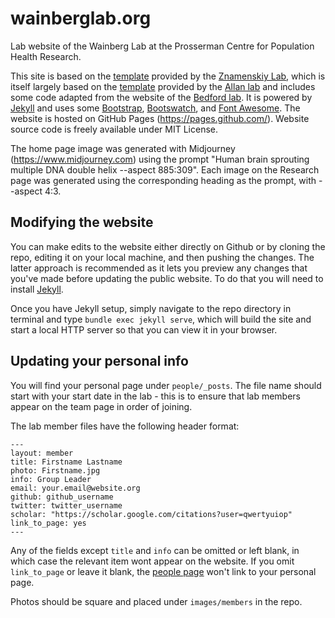 # wainberglab.org
Lab website of the Wainberg Lab at the Prosserman Centre for Population Health 
Research. 

This site is based on the [template](https://github.com/znamlab/znamlab.github.io)
provided by the [Znamenskiy Lab](https://znamlab.org), which is itself largely 
based on the [template](https://github.com/mpa139/allanlab) provided by the 
[Allan lab](http://www.allanlab.org) and includes some code adapted from the website 
of the [Bedford lab](https://bedford.io). It is powered by 
[Jekyll](https://jekyllrb.com) and uses some [Bootstrap](http://www.getbootstrap.com), 
[Bootswatch](http://www.bootswatch.com), and [Font Awesome](https://fontawesome.com/). 
The website is hosted on GitHub Pages (https://pages.github.com/). 
Website source code is freely available under MIT License.

The home page image was generated with Midjourney (https://www.midjourney.com)
using the prompt "Human brain sprouting multiple DNA double helix --aspect 885:309".
Each image on the Research page was generated using the corresponding heading as the 
prompt, with --aspect 4:3.

## Modifying the website
You can make edits to the website either directly on Github or by cloning the
repo, editing it on your local machine, and then pushing the changes. The latter
approach is recommended as it lets you preview any changes that you've made
before updating the public website. To do that you will need to install
[Jekyll](https://jekyllrb.com/).

Once you have Jekyll setup, simply navigate to the
repo directory in terminal and type `bundle exec jekyll serve`, which will
build the site and start a local HTTP server so that you can view it in your
browser.

## Updating your personal info
You will find your personal page under `people/_posts`. The file name should start
with your start date in the lab - this is to ensure that lab members appear on
the team page in order of joining.

The lab member files have the following header format:

```
---
layout: member
title: Firstname Lastname
photo: Firstname.jpg
info: Group Leader
email: your.email@website.org
github: github_username
twitter: twitter_username
scholar: "https://scholar.google.com/citations?user=qwertyuiop"
link_to_page: yes
---
```

Any of the fields except `title` and `info` can be omitted or left blank, in which
case the relevant item wont appear on the website. If you omit `link_to_page`
or leave it blank, the [people page](https://wainberglab.org/people/) won't link to 
your personal page.

Photos should be square and placed under `images/members` in the repo.
